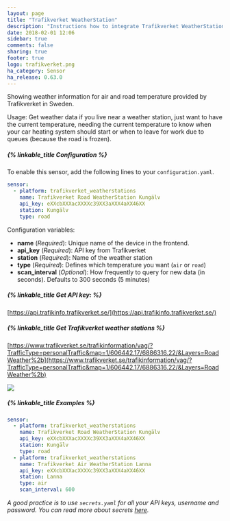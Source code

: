 ```yaml
---
layout: page
title: "Trafikverket WeatherStation"
description: "Instructions how to integrate Trafikverket WeatherStation within Home Assistant."
date: 2018-02-01 12:06
sidebar: true
comments: false
sharing: true
footer: true
logo: trafikverket.png
ha_category: Sensor
ha_release: 0.63.0
---
```


Showing weather information for air and road temperature provided by Trafikverket in Sweden. 

Usage: Get weather data if you live near a weather station, just want to have the current temperature, needing the current temperature to know when your car heating system should start or when to leave for work due to queues (because the road is frozen).

##### {% linkable_title Configuration %}
To enable this sensor, add the following lines to your `configuration.yaml`.

```yaml
sensor:
  - platform: trafikverket_weatherstations
    name: Trafikverket Road WeatherStation Kungälv
    api_key: eXXcbXXXacXXXXc39XX3aXXX4aXX46XX
    station: Kungälv
    type: road
```

Configuration variables:

- **name** (*Required*): Unique name of the device in the frontend.
- **api_key** (*Required*): API key from Trafikverket
- **station** (*Required*): Name of the weather station
- **type** (*Required*): Defines which temperature you want (`air` or `road`)
- **scan_interval** (*Optional*): How frequently to query for new data (in seconds). Defaults to 300 seconds (5 minutes)

##### {% linkable_title Get API key: %}
[https://api.trafikinfo.trafikverket.se/](https://api.trafikinfo.trafikverket.se/)

##### {% linkable_title Get Trafikverket weather stations %}
[https://www.trafikverket.se/trafikinformation/vag/?TrafficType=personalTraffic&map=1/606442.17/6886316.22/&Layers=RoadWeather%2b](https://www.trafikverket.se/trafikinformation/vag/?TrafficType=personalTraffic&map=1/606442.17/6886316.22/&Layers=RoadWeather%2b)

<p class='img'>
  <img src='{{site_root}}/images/screenshots/get_trafikverket_weather_station_example.png' />
</p>

##### {% linkable_title Examples %}

```yaml
sensor:
  - platform: trafikverket_weatherstations
    name: Trafikverket Road WeatherStation Kungälv
    api_key: eXXcbXXXacXXXXc39XX3aXXX4aXX46XX
    station: Kungälv
    type: road
  - platform: trafikverket_weatherstations
    name: Trafikverket Air WeatherStation Lanna
    api_key: eXXcbXXXacXXXXc39XX3aXXX4aXX46XX
    station: Lanna
    type: air
    scan_interval: 600
```

*A good practice is to use `secrets.yaml` for all your API keys, username and password. You can read more about secrets [here](https://home-assistant.io/docs/configuration/secrets/).*
